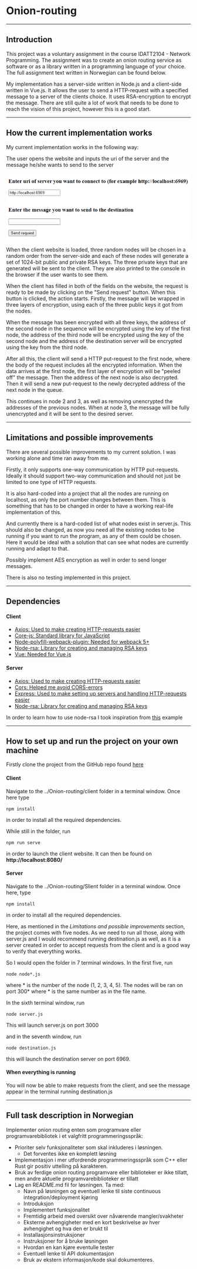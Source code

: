 # Onion-routing

---

## Introduction

This project was a voluntary assignment in the course IDATT2104 - Network Programming. The assignment was to create an onion routing service as software or as a library written in a programming language of your choice. The full assignment text written in Norwegian can be found below.

My implementation has a server-side written in Node.js and a client-side written in Vue.js. It allows the user to send a HTTP-request with a specified message to a server of the clients choice. It uses RSA-encryption to encrypt the message. There are still quite a lot of work that needs to be done to reach the vision of this project, however this is a good start.

---

## How the current implementation works

My current implementation works in the following way: 

The user opens the website and inputs the uri of the server and the message he/she wants to send to the server

![Client website](/assets/images/clientSite.png)

When the client website is loaded, three random nodes will be chosen in a random order from the server-side and each of these nodes will generate a set of 1024-bit public and private RSA keys. The three private keys that are generated will be sent to the client. They are also printed to the console in the browser if the user wants to see them.

When the client has filled in both of the fields on the website, the request is ready to be made by clicking on the "Send request" button. When this button is clicked, the action starts. Firstly, the message will be wrapped in three layers of encryption, using each of the three public keys it got from the nodes.

When the message has been encrypted with all three keys, the address of the second node in the sequence will be encrypted using the key of the first node, the address of the third node will be encrypted using the key of the second node and the address of the destination server will be encrypted using the key from the third node.

After all this, the client will send a HTTP put-request to the first node, where the body of the request includes all the encrypted information. When the data arrives at the first node, the first layer of encryption will be "peeled off" the message. Then the address of the next node is also decrypted. Then it will send a new put-request to the newly decrypted address of the next node in the queue. 

This continues in node 2 and 3, as well as removing unencrypted the addresses of the previous nodes. When at node 3, the message will be fully unencrypted and it will be sent to the desired server. 

---

## Limitations and possible improvements

There are several possible improvements to my current solution. I was working alone and time ran away from me. 

Firstly, it only supports one-way communication by HTTP put-requests. Ideally it should support two-way communication and should not just be limited to one type of HTTP requests.

It is also hard-coded into a project that all the nodes are running on localhost, as only the port number changes between them. This is something that has to be changed in order to have a working real-life implementation of this.

And currently there is a hard-coded list of what nodes exist in server.js. This should also be changed, as now you need all the existing nodes to be running if you want to run the program, as any of them could be chosen. Here it would be ideal with a solution that can see what nodes are currently running and adapt to that.

Possibly implement AES encryption as well in order to send longer messages.

There is also no testing implemented in this project.

---

## Dependencies

#### Client

- [Axios: Used to make creating HTTP-requests easier](https://www.npmjs.com/package/axios)
- [Core-js: Standard library for JavaScript](https://www.npmjs.com/package/core-js)
- [Node-polyfill-webpack-plugin: Needed for webpack 5+](https://www.npmjs.com/package/node-polyfill-webpack-plugin)
- [Node-rsa: Library for creating and managing RSA keys](https://www.npmjs.com/package/node-rsa)
- [Vue: Needed for Vue.js](https://www.npmjs.com/package/vue)

#### Server

- [Axios: Used to make creating HTTP-requests easier](https://www.npmjs.com/package/axios)
- [Cors: Helped me avoid CORS-errors](https://www.npmjs.com/package/cors)
- [Express: Used to make setting up servers and handling HTTP-requests easier](https://www.npmjs.com/package/express)
- [Node-rsa: Library for creating and managing RSA keys](https://www.npmjs.com/package/node-rsa)

In order to learn how to use node-rsa I took inspiration from [this](https://www.youtube.com/watch?v=tWAWMIXVARw) example

---

## How to set up and run the project on your own machine

Firstly clone the project from the GitHub repo found [here](https://github.com/Mikkelof/Onion-routing)

#### Client

Navigate to the ../Onion-routing/client folder in a terminal window. Once here type

```
npm install
```

in order to install all the required dependencies.

While still in the folder, run 

```
npm run serve
```

in order to launch the client website. It can then be found on **http://localhost:8080/**

#### Server

Navigate to the ../Onion-routing/Slient folder in a terminal window. Once here, type

```
npm install
```

in order to install all the required dependencies.

Here, as mentioned in the *Limitations and possible improvements* section, the project comes with five nodes. As we need to run all those, along with server.js and I would recommend running destination.js as well, as it is a server created in order to accept requests from the client and is a good way to verify that everything works.

So I would open the folder in 7 terminal windows. In the first five, run

```
node node*.js
```

where * is the number of the node (1, 2, 3, 4, 5). The nodes will be ran on port 300* where * is the same number as in the file name.

In the sixth terminal window, run

```
node server.js
```

This will launch server.js on port 3000

and in the seventh window, run

```
node destination.js
```

this will launch the destination server on port 6969.

#### When everything is running

You will now be able to make requests from the client, and see the message appear in the terminal running destination.js

---

## Full task description in Norwegian

Implementer onion routing enten som programvare eller programvarebibliotek i et valgfritt programmeringsspråk:
- Prioriter selv funksjonaliteter som skal inkluderes i løsningen.
  - Det forventes ikke en komplett løsning
- Implementasjon i mer utfordrende programmeringsspråk som C++ eller Rust gir positiv uttelling på karakteren.
- Bruk av ferdige onion routing programvare eller biblioteker er ikke tillatt, men andre aktuelle programvarebiblioteker er tillatt
- Lag en README.md fil for løsningen. Ta med:
    - Navn på løsningen og eventuell lenke til siste continuous integration/deployment kjøring
    - Introduksjon
    - Implementert funksjonalitet
    - Fremtidig arbeid med oversikt over nåværende mangler/svakheter
    - Eksterne avhengigheter med en kort beskrivelse av hver avhengighet og hva den er brukt til
    - Installasjonsinstruksjoner
    - Instruksjoner for å bruke løsningen
    - Hvordan en kan kjøre eventulle tester
    - Eventuell lenke til API dokumentasjon
    - Bruk av ekstern informasjon/kode skal dokumenteres.